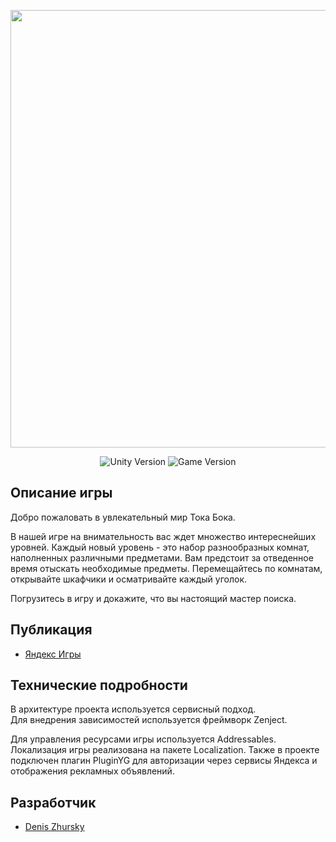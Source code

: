 <p align="center">
      <img src="https://dz-games.ru/images/games/tokaboka_banner.png" width="700">
</p>

<p align="center">
   <img src="https://img.shields.io/badge/Engine-Unity%202023.2.1f1-brightgreen" alt="Unity Version">
   <img src="https://img.shields.io/badge/Version-1.1.1%20(Stable)-blue" alt="Game Version">
</p>

## Описание игры

Добро пожаловать в увлекательный мир Тока Бока.

В нашей игре на внимательность вас ждет множество интереснейших уровней. Каждый новый уровень - это набор разнообразных комнат, наполненных различными предметами. Вам предстоит за отведенное время отыскать необходимые предметы. Перемещайтесь по комнатам, открывайте шкафчики и осматривайте каждый уголок.

Погрузитесь в игру и докажите, что вы настоящий мастер поиска.

## Публикация

- [Яндекс Игры](https://yandex.ru/games/app/253575)

## Технические подробности

В архитектуре проекта используется сервисный подход.<br>
Для внедрения зависимостей используется фреймворк Zenject.

Для управления ресурсами игры используется Addressables. Локализация игры реализована на пакете Localization.
Также в проекте подключен плагин PluginYG для авторизации через сервисы Яндекса и отображения рекламных объявлений.

## Разработчик

- [Denis Zhursky](https://github.com/deniszh16)
